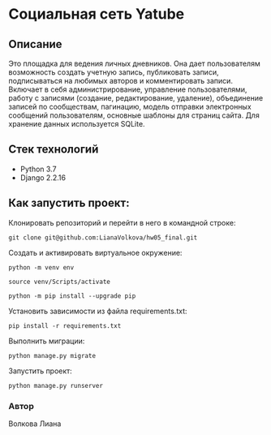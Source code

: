 # Cоциальная сеть Yatube

## Описание

Это площадка для ведения личных дневников. Она дает пользователям возможность создать учетную запись, публиковать записи, подписываться на любимых авторов и комментировать записи. <br>
Включает в себя администрирование, управление пользователями, работу с записями (создание, редактирование, удаление), объединение записей по сообществам, пагинацию, модель отправки электронных сообщений пользователям, основные шаблоны для страниц сайта. Для хранение данных используется SQLite.

## Стек технологий

- Python 3.7
- Django 2.2.16

## Как запустить проект:

Клонировать репозиторий и перейти в него в командной строке:

``` 
git clone git@github.com:LianaVolkova/hw05_final.git
```

Cоздать и активировать виртуальное окружение:

``` 
python -m venv env
```

``` 
source venv/Scripts/activate
```

``` 
python -m pip install --upgrade pip
```

Установить зависимости из файла requirements.txt:

``` 
pip install -r requirements.txt
```

Выполнить миграции:

``` 
python manage.py migrate
```

Запустить проект:

``` 
python manage.py runserver
```

### Автор

Волкова Лиана
